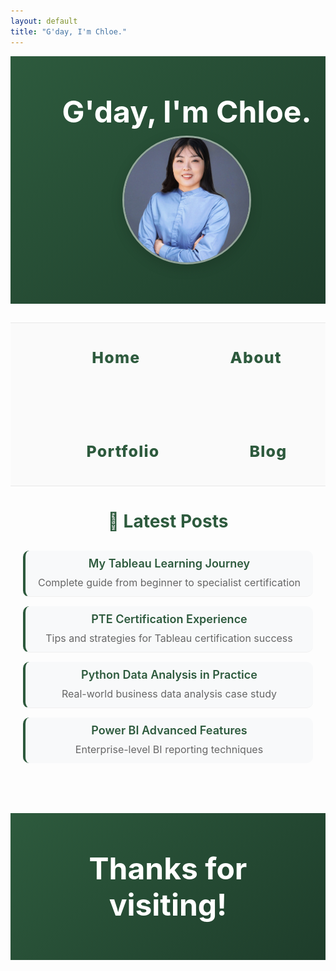 ```yaml
---
layout: default
title: "G'day, I'm Chloe."
---
```


<div class="hero-section" style="background: linear-gradient(135deg, #2d5a3d 0%, #1e3d2b 100%); color: white; padding: 60px 0; text-align: center;">
  <div style="max-width: 1200px; margin: 0 auto; padding: 0 30px;">
    <div style="display: flex; align-items: center; justify-content: center; gap: 10px; flex-wrap: wrap;">
      <div style="flex: 0 0 auto; text-align: right;">
        <h1 style="font-size: 3rem; margin: 0; font-weight: 700; line-height: 1.2;">G'day, I'm Chloe.</h1>
      </div>
      <div style="flex: 0 0 auto; text-align: left;">
        <img src="/assets/images/profile.jpg" alt="Chloe" style="width: 200px; height: 200px; border-radius: 50%; border: 3px solid rgba(255,255,255,0.5); object-fit: cover; object-position: center; image-rendering: -webkit-optimize-contrast; image-rendering: crisp-edges; box-shadow: 0 6px 20px rgba(0,0,0,0.15);">
      </div>
    </div>
  </div>
</div>

<style>
/* 强制覆盖Jekyll默认样式 */
.hero-section {
  width: 100% !important;
  max-width: none !important;
  margin: 0 !important;
  padding: 60px 0 !important;
  background: linear-gradient(135deg, #2d5a3d 0%, #1e3d2b 100%) !important;
  color: white !important;
  text-align: center !important;
}

.hero-section > div {
  max-width: 1200px !important;
  margin: 0 auto !important;
  padding: 0 30px !important;
  width: 100% !important;
}

.hero-section > div > div {
  display: flex !important;
  align-items: center !important;
  justify-content: center !important;
  gap: 10px !important;
  flex-wrap: wrap !important;
  width: 100% !important;
}

/* 笔记本电脑响应式 */
@media (min-width: 769px) {
  .hero-section > div > div {
    flex-direction: row !important;
  }
  .hero-section h1 {
    font-size: 3rem !important;
  }
  .hero-section img {
    width: 200px !important;
    height: 200px !important;
    image-rendering: -webkit-optimize-contrast !important;
    image-rendering: crisp-edges !important;
    object-fit: cover !important;
    object-position: center !important;
  }
}

/* 手机响应式 */
@media (max-width: 768px) {
  .hero-section {
    padding: 50px 20px !important;
  }
  .hero-section > div > div {
    flex-direction: column !important;
    gap: 5px !important;
    text-align: center !important;
  }
  .hero-section h1 {
    font-size: 2.5rem !important;
  }
  .hero-section p {
    font-size: 1rem !important;
  }
  .hero-section img {
    width: 160px !important;
    height: 160px !important;
    image-rendering: -webkit-optimize-contrast !important;
    image-rendering: crisp-edges !important;
    object-fit: cover !important;
    object-position: center !important;
  }
}
</style>

<div class="nav-section" style="text-align: center; margin: 30px 0; padding: 20px 0; border-top: 1px solid #e8e8e8; border-bottom: 1px solid #e8e8e8; background: #fafafa;">
  <div style="max-width: 1200px; margin: 0 auto; padding: 0 30px;">
    <div style="display: flex; justify-content: center; align-items: center; gap: 90px; flex-wrap: wrap;">
      <a href="/" style="color: #2d5a3d; text-decoration: none; font-weight: 800; font-size: 28px; padding: 22px 35px; border-radius: 15px; transition: all 0.3s ease; letter-spacing: 1.2px;">Home</a>
      <a href="/about/" style="color: #2d5a3d; text-decoration: none; font-weight: 800; font-size: 28px; padding: 22px 35px; border-radius: 15px; transition: all 0.3s ease; letter-spacing: 1.2px;">About</a>
      <a href="/portfolio/" style="color: #2d5a3d; text-decoration: none; font-weight: 800; font-size: 28px; padding: 22px 35px; border-radius: 15px; transition: all 0.3s ease; letter-spacing: 1.2px;">Portfolio</a>
      <a href="/blog/" style="color: #2d5a3d; text-decoration: none; font-weight: 800; font-size: 28px; padding: 22px 35px; border-radius: 15px; transition: all 0.3s ease; letter-spacing: 1.2px;">Blog</a>
    </div>
  </div>
</div>

<style>
/* 导航栏样式 */
.nav-section {
  width: 100% !important;
  max-width: none !important;
  margin: 30px 0 !important;
  padding: 20px 0 !important;
  text-align: center !important;
  border-top: 1px solid #e8e8e8 !important;
  border-bottom: 1px solid #e8e8e8 !important;
  background: #fafafa !important;
}

.nav-section > div {
  max-width: 1200px !important;
  margin: 0 auto !important;
  padding: 0 30px !important;
  width: 100% !important;
}

.nav-section > div > div {
  display: flex !important;
  justify-content: center !important;
  align-items: center !important;
  gap: 90px !important;
  flex-wrap: wrap !important;
  width: 100% !important;
}

.nav-section a {
  color: #2d5a3d !important;
  text-decoration: none !important;
  font-weight: 800 !important;
  font-size: 28px !important;
  padding: 22px 35px !important;
  border-radius: 15px !important;
  transition: all 0.3s ease !important;
  letter-spacing: 1.2px !important;
}

/* 手机导航响应式 */
@media (max-width: 768px) {
  .nav-section > div > div {
    gap: 50px !important;
    flex-wrap: wrap !important;
  }
  .nav-section a {
    font-size: 22px !important;
    padding: 18px 28px !important;
    font-weight: 800 !important;
  }
}

/* 平板导航响应式 */
@media (min-width: 769px) and (max-width: 1024px) {
  .nav-section > div > div {
    gap: 80px !important;
  }
  .nav-section a {
    font-size: 25px !important;
    padding: 20px 32px !important;
  }
}

/* 文章列表样式 */
.blog-posts {
  text-align: center !important;
  max-width: 800px !important;
  margin: 0 auto !important;
  padding: 0 20px !important;
}

.blog-posts ul {
  list-style: none !important;
  padding: 0 !important;
  margin: 20px 0 !important;
}

.blog-posts li {
  margin: 15px 0 !important;
  padding: 10px 0 !important;
  border-bottom: 1px solid #f0f0f0 !important;
}

.blog-posts li:last-child {
  border-bottom: none !important;
}

.blog-posts a {
  color: #2d5a3d !important;
  text-decoration: none !important;
  font-weight: 600 !important;
  font-size: 18px !important;
}

.blog-posts a:hover {
  color: #1e3d2b !important;
  text-decoration: underline !important;
}

/* 隐藏RSS feed */
.page__footer-feed,
.feed__icon,
a[href*="feed.xml"],
a[href*="rss.xml"],
a[href*="atom.xml"] {
  display: none !important;
}

/* 居中footer版权信息 */
.page__footer {
  text-align: center !important;
}

.page__footer-copyright {
  text-align: center !important;
  margin: 0 auto !important;
}
</style>

<div class="blog-posts">
<h3 style="color: #2d5a3d; text-align: center; margin-bottom: 30px; font-size: 28px;">📝 Latest Posts</h3>
<ul style="list-style: none; padding: 0; margin: 0;">
  <li style="margin: 25px 0; padding: 20px; background: #f8f9fa; border-radius: 10px; border-left: 4px solid #2d5a3d;">
    <a href="/blog/tableau-basics/" style="color: #2d5a3d; text-decoration: none; font-weight: 600; font-size: 20px; display: block; margin-bottom: 8px;">My Tableau Learning Journey</a>
    <p style="color: #666; margin: 0; font-size: 16px; line-height: 1.5;">Complete guide from beginner to specialist certification</p>
  </li>
  <li style="margin: 25px 0; padding: 20px; background: #f8f9fa; border-radius: 10px; border-left: 4px solid #2d5a3d;">
    <a href="/blog/pte-learning-experience/" style="color: #2d5a3d; text-decoration: none; font-weight: 600; font-size: 20px; display: block; margin-bottom: 8px;">PTE Certification Experience</a>
    <p style="color: #666; margin: 0; font-size: 16px; line-height: 1.5;">Tips and strategies for Tableau certification success</p>
  </li>
  <li style="margin: 25px 0; padding: 20px; background: #f8f9fa; border-radius: 10px; border-left: 4px solid #2d5a3d;">
    <a href="/blog/python-data-analysis/" style="color: #2d5a3d; text-decoration: none; font-weight: 600; font-size: 20px; display: block; margin-bottom: 8px;">Python Data Analysis in Practice</a>
    <p style="color: #666; margin: 0; font-size: 16px; line-height: 1.5;">Real-world business data analysis case study</p>
  </li>
  <li style="margin: 25px 0; padding: 20px; background: #f8f9fa; border-radius: 10px; border-left: 4px solid #2d5a3d;">
    <a href="/blog/power-bi-advanced/" style="color: #2d5a3d; text-decoration: none; font-weight: 600; font-size: 20px; display: block; margin-bottom: 8px;">Power BI Advanced Features</a>
    <p style="color: #666; margin: 0; font-size: 16px; line-height: 1.5;">Enterprise-level BI reporting techniques</p>
  </li>
</ul>
</div>

<div style="background: linear-gradient(135deg, #2d5a3d 0%, #1e3d2b 100%); color: white; padding: 60px 0; text-align: center; margin: 80px 0 0 0;">
  <div style="max-width: 1200px; margin: 0 auto; padding: 0 30px;">
    <h1 style="font-size: 3rem; margin: 0; font-weight: 700; line-height: 1.2;">Thanks for visiting!</h1>
  </div>
</div>



